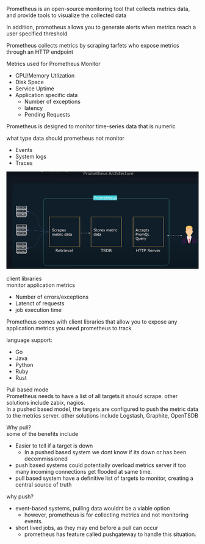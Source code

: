 Prometheus is an open-source monitoring tool that collects metrics data, and provide tools to visualize the collected data  

In addition, promotheus allows you to generate alerts when metrics reach a user specified threshold  

Prometheus collects metrics by scraping tarfets who expose metrics through an HTTP endpoint 


Metrics used for Prometheus Monitor
- CPU/Memory Utlization
- Disk Space
- Service Uptime
- Application specific data
  - Number of exceptions
  - latency
  - Pending Requests  

Prometheus is designed to monitor time-series data that is numeric   

what type data should prometheus not monitor
- Events
- System logs
- Traces

![alt text](./Images/image24.png)  

client libraries  
monitor application metrics  
- Number of errors/exceptions
- Latenct of requests
- job execution time

Prometheus comes with client libraries that allow you to expose any application metrics you need prometheus to track

language support:
- Go
- Java
- Python
- Ruby
- Rust

Pull based mode  
Prometheus needs to have a list of all targets it should scrape. other solutions include zabix, nagios.  
In a pushed based model, the targets are configured to push the metric data to the metrics server. other solutions include Logstash, Graphite, OpenTSDB   

Why pull?   
some of the benefits include   
- Easier to tell if a target is down    
  - In a pushed based system we dont know if its down or has been decommissioned  
- push based systems could potentially overload metrics server if too many incoming connections get flooded at same time.   
- pull based system have a definitive list of targets to monitor, creating a central source of truth   

why push?
- event-based systems, pulling data wouldnt be a viable option
  - however, prometheus is for collecting metrics and not monitoring events.
- short lived jobs, as they may end before a pull can occur
  - prometheus has feature called pushgateway to handle this situation.
  